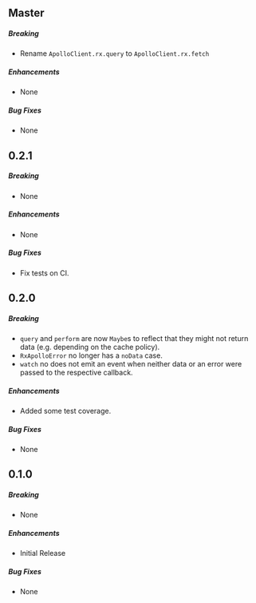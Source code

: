 ## Master

##### Breaking

* Rename `ApolloClient.rx.query` to `ApolloClient.rx.fetch`

##### Enhancements

* None

##### Bug Fixes

* None

## 0.2.1

##### Breaking

* None

##### Enhancements

* None

##### Bug Fixes

* Fix tests on CI.

## 0.2.0

##### Breaking

* `query` and `perform` are now `Maybe`s to reflect that they might not return data (e.g. depending on the cache policy).
* `RxApolloError` no longer has a `noData` case.
* `watch` no does not emit an event when neither data or an error were passed to the respective callback.

##### Enhancements

* Added some test coverage.

##### Bug Fixes

* None

## 0.1.0

##### Breaking

* None

##### Enhancements

* Initial Release

##### Bug Fixes

* None
